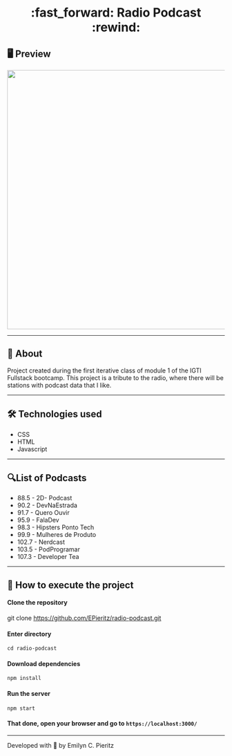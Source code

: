 <h1 align = "center"> :fast_forward: Radio Podcast :rewind: </h1>

## 🖥 Preview
<p align = "center">
  <img src = "https://raw.githubusercontent.com/ecpieritz/radio-podcast/master/img/radio-podcast-print.jpg" width = "600">
</p>

---

## 📖 About
Project created during the first iterative class of module 1 of the IGTI Fullstack bootcamp.
This project is a tribute to the radio, where there will be stations with podcast data that I like.

---

## 🛠 Technologies used
- CSS
- HTML
- Javascript

---

## 🔍List of Podcasts
- 88.5 - 2D-  Podcast
- 90.2 - DevNaEstrada
- 91.7 - Quero Ouvir
- 95.9 - FalaDev
- 98.3 - Hipsters Ponto Tech
- 99.9 - Mulheres de Produto
- 102.7 - Nerdcast
- 103.5 - PodProgramar
- 107.3 - Developer Tea

---

## 🚀 How to execute the project
#### Clone the repository
git clone https://github.com/EPieritz/radio-podcast.git

#### Enter directory
`cd radio-podcast`

#### Download dependencies
`npm install`

#### Run the server
`npm start`

#### That done, open your browser and go to `https://localhost:3000/`

---
Developed with 💙 by Emilyn C. Pieritz
